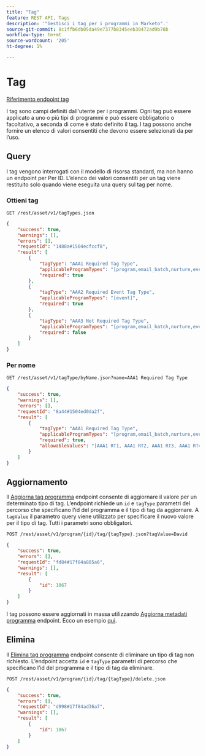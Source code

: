 ```yaml
---
title: "Tag"
feature: REST API, Tags
description: '"Gestisci i tag per i programmi in Marketo".'
source-git-commit: 8c1ffb6db05da49e7377b8345eeb30472ad9b78b
workflow-type: tm+mt
source-wordcount: '205'
ht-degree: 1%

---
```



# Tag

[Riferimento endpoint tag](https://developer.adobe.com/marketo-apis/api/asset/#tag/Tags)

I tag sono campi definiti dall&#39;utente per i programmi. Ogni tag può essere applicato a uno o più tipi di programmi e può essere obbligatorio o facoltativo, a seconda di come è stato definito il tag. I tag possono anche fornire un elenco di valori consentiti che devono essere selezionati da per l’uso.

## Query

I tag vengono interrogati con il modello di risorsa standard, ma non hanno un endpoint per Per ID. L’elenco dei valori consentiti per un tag viene restituito solo quando viene eseguita una query sul tag per nome.

### Ottieni tag

```
GET /rest/asset/v1/tagTypes.json
```

```json
{
    "success": true,
    "warnings": [],
    "errors": [],
    "requestId": "1488a#1504ecfccf8",
    "result": [
        {
            "tagType": "AAA1 Required Tag Type",
            "applicableProgramTypes": "[program,email_batch,nurture,event,webinar]",
            "required": true
        },
        {
            "tagType": "AAA2 Required Event Tag Type",
            "applicableProgramTypes": "[event]",
            "required": true
        },
        {
            "tagType": "AAA3 Not Required Tag Type",
            "applicableProgramTypes": "[program,email_batch,nurture,event,webinar]",
            "required": false
        }
    ]
}
```

### Per nome

```
GET /rest/asset/v1/tagType/byName.json?name=AAA1 Required Tag Type
```

```json
{
    "success": true,
    "warnings": [],
    "errors": [],
    "requestId": "8a44#1504ed0da2f",
    "result": [
        {
            "tagType": "AAA1 Required Tag Type",
            "applicableProgramTypes": "[program,email_batch,nurture,event,webinar]",
            "required": true,
            "allowableValues": "[AAA1 RT1, AAA1 RT2, AAA1 RT3, AAA1 RT4]"
        }
    ]
}
```

## Aggiornamento

Il [Aggiorna tag programma](https://developer.adobe.com/marketo-apis/api/asset/#tag/Programs/operation/updateProgramUsingPOST) endpoint consente di aggiornare il valore per un determinato tipo di tag. L’endpoint richiede un `id` e `tagType` parametri del percorso che specificano l’id del programma e il tipo di tag da aggiornare. A `tagValue` il parametro query viene utilizzato per specificare il nuovo valore per il tipo di tag. Tutti i parametri sono obbligatori.

```
POST /rest/asset/v1/program/{id}/tag/{tagType}.json?tagValue=David
```

```json
{
    "success": true,
    "errors": [],
    "requestId": "fd84#17f84a885a6",
    "warnings": [],
    "result": [
        {
            "id": 1067
        }
    ]
}
```

I tag possono essere aggiornati in massa utilizzando [Aggiorna metadati programma](https://developer.adobe.com/marketo-apis/api/asset/#tag/Programs/operation/updateProgramUsingPOST) endpoint. Ecco un esempio [qui](programs.md#update).

## Elimina

Il [Elimina tag programma](https://developer.adobe.com/marketo-apis/api/asset/#tag/Programs/operation/deleteProgramUsingPOST) endpoint consente di eliminare un tipo di tag non richiesto. L’endpoint accetta `id` e `tagType` parametri di percorso che specificano l’id del programma e il tipo di tag da eliminare.

```
POST /rest/asset/v1/program/{id}/tag/{tagType}/delete.json
```

```json
{
    "success": true,
    "errors": [],
    "requestId": "d998#17f84ad36a7",
    "warnings": [],
    "result": [
        {
            "id": 1067
        }
    ]
}
```
